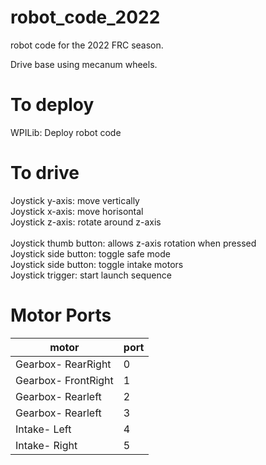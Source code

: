 # robot_code_2022
robot code for the 2022 FRC season. 

Drive base using mecanum wheels.

# To deploy
WPILib: Deploy robot code

# To drive
Joystick y-axis: move vertically <br>
Joystick x-axis: move horisontal <br>
Joystick z-axis: rotate around z-axis<br>
<br>
Joystick thumb button: allows z-axis rotation when pressed<br>
Joystick side button: toggle safe mode <br>
Joystick side button: toggle intake motors<br>
Joystick trigger: start launch sequence <br>


# Motor Ports
| motor | port |
| --- | ----------- |
| Gearbox- RearRight | 0 |
| Gearbox- FrontRight | 1 |
| Gearbox- Rearleft | 2 |
| Gearbox- Rearleft | 3 |
| Intake- Left | 4 |
| Intake- Right | 5 |